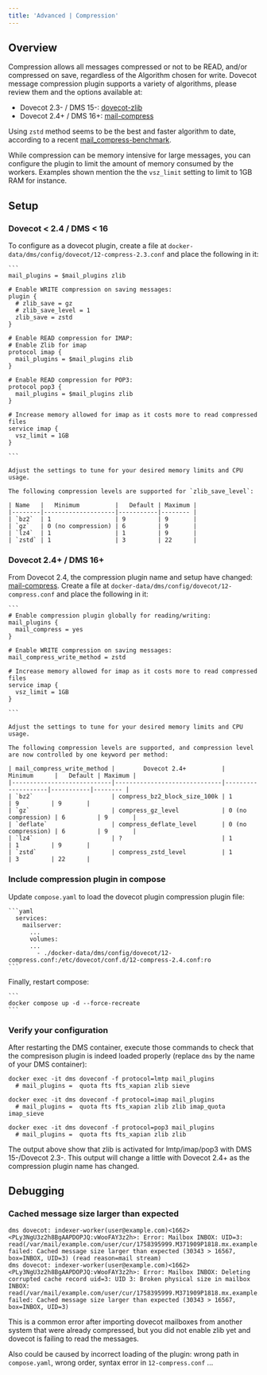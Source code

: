 ```yaml
---
title: 'Advanced | Compression'
---
```


## Overview

Compression allows all messages compressed or not to be READ, and/or compressed on save, regardless of the Algorithm chosen for write. Dovecot message compression plugin supports a variety of algorithms, please review them and the options available at:

* Dovecot 2.3- / DMS 15-: [dovecot-zlib](https://doc.dovecot.org/2.3/configuration_manual/zlib_plugin/)
* Dovecot 2.4+ / DMS 16+: [mail-compress](https://doc.dovecot.org/2.4.1/core/plugins/mail_compress.html)

Using `zstd` method seems to be the best and faster algorithm to date, according to a recent [mail_compress-benchmark](https://github.com/dovecot/documentation/edit/main/docs/core/plugins/mail_compress.md).

While compression can be memory intensive for large messages, you can configure the plugin to limit the amount of memory consumed by the workers. Examples shown mention the the `vsz_limit` setting to limit to 1GB RAM for instance.

## Setup

### Dovecot < 2.4 / DMS < 16

To configure  as a dovecot plugin, create a file at `docker-data/dms/config/dovecot/12-compress-2.3.conf` and place the following in it:

    ```
    mail_plugins = $mail_plugins zlib

    # Enable WRITE compression on saving messages:
    plugin {
      # zlib_save = gz
      # zlib_save_level = 1
      zlib_save = zstd
    }

    # Enable READ compression for IMAP:
    # Enable Zlib for imap
    protocol imap {
      mail_plugins = $mail_plugins zlib
    }

    # Enable READ compression for POP3:
    protocol pop3 {
      mail_plugins = $mail_plugins zlib
    }

    # Increase memory allowed for imap as it costs more to read compressed files
    service imap {
      vsz_limit = 1GB
    }

    ```

    Adjust the settings to tune for your desired memory limits and CPU usage.

    The following compression levels are supported for `zlib_save_level`:
    
    | Name   |   Minimum          |   Default | Maximum |
    |--------|--------------------|-----------|-------- |
    | `bz2`  | 1                  | 9         | 9       |
    | `gz`   | 0 (no compression) | 6         | 9       |
    | `lz4`  | 1                  | 1         | 9       |
    | `zstd` | 1                  | 3         | 22      |


### Dovecot 2.4+ / DMS 16+

From Dovecot 2.4, the compression plugin name and setup have changed: [mail-compress](https://doc.dovecot.org/2.4.1/core/plugins/mail_compress.html). Create a file at `docker-data/dms/config/dovecot/12-compress.conf` and place the following in it:

    ```
    # Enable compression plugin globally for reading/writing:
    mail_plugins {
      mail_compress = yes
    }

    # Enable WRITE compression on saving messages:
    mail_compress_write_method = zstd

    # Increase memory allowed for imap as it costs more to read compressed files
    service imap {
      vsz_limit = 1GB
    }

    ```

    Adjust the settings to tune for your desired memory limits and CPU usage.

    The following compression levels are supported, and compression level are now controlled by one keyword per method:
    
    | mail_compress_write_method |        Dovecot 2.4+          |       Minimum      |   Default | Maximum |
    |----------------------------|------------------------------|--------------------|-----------|-------- |
    | `bz2`                      | compress_bz2_block_size_100k | 1                  | 9         | 9       |
    | `gz`                       | compress_gz_level            | 0 (no compression) | 6         | 9       |
    | `deflate`                  | compress_deflate_level       | 0 (no compression) | 6         | 9       |
    | `lz4`                      | ?                            | 1                  | 1         | 9       |
    | `zstd`                     | compress_zstd_level          | 1                  | 3         | 22      |


### Include compression plugin in compose

Update `compose.yaml` to load the dovecot plugin compression plugin file:

    ```yaml
      services:
        mailserver:
          ...
          volumes:
          ...
            - ./docker-data/dms/config/dovecot/12-compress.conf:/etc/dovecot/conf.d/12-compress-2.4.conf:ro
    ```

Finally, restart compose:

    ```
    docker compose up -d --force-recreate
    ```

### Verify your configuration

After restarting the DMS container, execute those commands to check that the compresison plugin is indeed loaded properly (replace `dms` by the name of your DMS container):

```
docker exec -it dms doveconf -f protocol=lmtp mail_plugins
  # mail_plugins =  quota fts fts_xapian zlib sieve

docker exec -it dms doveconf -f protocol=imap mail_plugins
  # mail_plugins =  quota fts fts_xapian zlib zlib imap_quota imap_sieve

docker exec -it dms doveconf -f protocol=pop3 mail_plugins
  # mail_plugins =  quota fts fts_xapian zlib zlib
```

The output above show that zlib is activated for lmtp/imap/pop3 with DMS 15-/Dovecot 2.3-. This output will change a little with Dovecot 2.4+ as the compression plugin name has changed.

## Debugging

### Cached message size larger than expected
```
dms dovecot: indexer-worker(user@example.com)<1662><PLy3NgU3z2h8BgAAPDOPJQ:vWooFAY3z2h>: Error: Mailbox INBOX: UID=3: read(/var/mail/example.com/user/cur/1758395999.M371909P1818.mx.example.com,S=30343,W=30821:2,S) failed: Cached message size larger than expected (30343 > 16567, box=INBOX, UID=3) (read reason=mail stream)
dms dovecot: indexer-worker(user@example.com)<1662><PLy3NgU3z2h8BgAAPDOPJQ:vWooFAY3z2h>: Error: Mailbox INBOX: Deleting corrupted cache record uid=3: UID 3: Broken physical size in mailbox INBOX: read(/var/mail/example.com/user/cur/1758395999.M371909P1818.mx.example.com,S=30343,W=30821:2,S) failed: Cached message size larger than expected (30343 > 16567, box=INBOX, UID=3)
```

This is a common error after importing dovecot mailboxes from another system that were already compressed, but you did not enable zlib yet and dovecot is failing to read the messages.

Also could be caused by incorrect loading of the plugin: wrong path in `compose.yaml`, wrong order, syntax error in `12-compress.conf` ...
